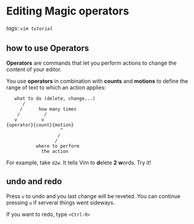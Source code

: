 # Editing Magic operators
###### tags: `vim tutorial`

## how to use Operators
**Operators** are commands that let you perform actions to change the content of your editor.

You use **operators** in combination with **counts** and **motions** to define the range of text to which an action applies:

```
   what to do (delete, change...)
      /
     /      how many times
    /         /
   v         v
{operator}{count}{motion}
                    ^
                   /
                  /
           where to perform
             the action
```

For example, take `d2w`. It tells Vim to **d**elete **2** **w**ords. Try it!

## undo and redo
Press `u` to undo and you last change will be reveted. You can continue pressing `u` if serveral things went sideways.

If you want to redo, type `<Ctrl-R>`

